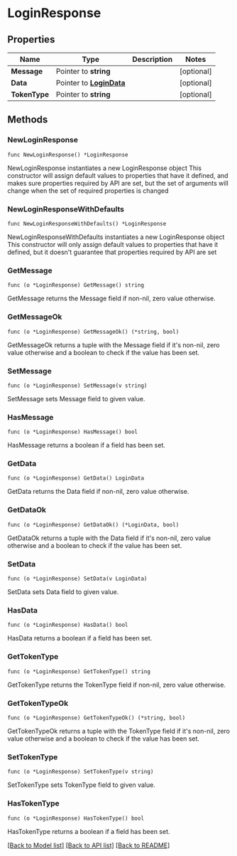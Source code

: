 # LoginResponse

## Properties

Name | Type | Description | Notes
------------ | ------------- | ------------- | -------------
**Message** | Pointer to **string** |  | [optional] 
**Data** | Pointer to [**LoginData**](LoginData.md) |  | [optional] 
**TokenType** | Pointer to **string** |  | [optional] 

## Methods

### NewLoginResponse

`func NewLoginResponse() *LoginResponse`

NewLoginResponse instantiates a new LoginResponse object
This constructor will assign default values to properties that have it defined,
and makes sure properties required by API are set, but the set of arguments
will change when the set of required properties is changed

### NewLoginResponseWithDefaults

`func NewLoginResponseWithDefaults() *LoginResponse`

NewLoginResponseWithDefaults instantiates a new LoginResponse object
This constructor will only assign default values to properties that have it defined,
but it doesn't guarantee that properties required by API are set

### GetMessage

`func (o *LoginResponse) GetMessage() string`

GetMessage returns the Message field if non-nil, zero value otherwise.

### GetMessageOk

`func (o *LoginResponse) GetMessageOk() (*string, bool)`

GetMessageOk returns a tuple with the Message field if it's non-nil, zero value otherwise
and a boolean to check if the value has been set.

### SetMessage

`func (o *LoginResponse) SetMessage(v string)`

SetMessage sets Message field to given value.

### HasMessage

`func (o *LoginResponse) HasMessage() bool`

HasMessage returns a boolean if a field has been set.

### GetData

`func (o *LoginResponse) GetData() LoginData`

GetData returns the Data field if non-nil, zero value otherwise.

### GetDataOk

`func (o *LoginResponse) GetDataOk() (*LoginData, bool)`

GetDataOk returns a tuple with the Data field if it's non-nil, zero value otherwise
and a boolean to check if the value has been set.

### SetData

`func (o *LoginResponse) SetData(v LoginData)`

SetData sets Data field to given value.

### HasData

`func (o *LoginResponse) HasData() bool`

HasData returns a boolean if a field has been set.

### GetTokenType

`func (o *LoginResponse) GetTokenType() string`

GetTokenType returns the TokenType field if non-nil, zero value otherwise.

### GetTokenTypeOk

`func (o *LoginResponse) GetTokenTypeOk() (*string, bool)`

GetTokenTypeOk returns a tuple with the TokenType field if it's non-nil, zero value otherwise
and a boolean to check if the value has been set.

### SetTokenType

`func (o *LoginResponse) SetTokenType(v string)`

SetTokenType sets TokenType field to given value.

### HasTokenType

`func (o *LoginResponse) HasTokenType() bool`

HasTokenType returns a boolean if a field has been set.


[[Back to Model list]](../README.md#documentation-for-models) [[Back to API list]](../README.md#documentation-for-api-endpoints) [[Back to README]](../README.md)


